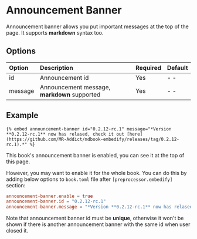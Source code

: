 # Announcement Banner

Announcement banner allows you put important messages at the top of the page. It supports **markdown** syntax too.

## Options

| Option  | Description                                  | Required | Default |
| :------ | :------------------------------------------- | :------- | :------ |
| id      | Announcement id                              | Yes      | - -     |
| message | Announcement message, **markdown** supported | Yes      | - -     |

## Example

<!-- embed ignore begin -->

```text
{% embed announcement-banner id="0.2.12-rc.1" message="*Version **0.2.12-rc.1** now has relased, check it out [here](https://github.com/MR-Addict/mdbook-embedify/releases/tag/0.2.12-rc.1).*" %}
```

<!-- embed ignore end -->

This book's announcement banner is enabled, you can see it at the top of this page.

However, you may want to enable it for the whole book. You can do this by adding below options to `book.toml` file after `[preprocessor.embedify]` section:

```toml
announcement-banner.enable = true
announcement-banner.id = "0.2.12-rc.1"
announcement-banner.message = "*Version **0.2.12-rc.1** now has relased, check it out [here](https://github.com/MR-Addict/mdbook-embedify/releases/tag/0.2.12-rc.1).*"
```

Note that announcement banner id must be **unique**, otherwise it won't be shown if there is another announcement banner with the same id when user closed it.
